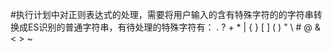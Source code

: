 #执行计划中对正则表达式的处理，需要将用户输入的含有特殊字符的的字符串转换成ES识别的普通字符串，有待处理的特殊字符有：
   . ? + * | { } [ ] ( ) " \ # @ & < >  ~